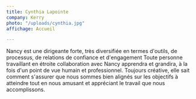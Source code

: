 ```yaml
---
title: Cynthia Lapointe
company: Kerry
photo: "/uploads/cynthia.jpg"
affichage: Accueil

---
```

Nancy est une dirigeante forte, très diversifiée en termes d'outils, de processus, de relations de confiance et d'engagement Toute personne travaillant en étroite collaboration avec Nancy apprendra et grandira, à la fois d'un point de vue humain et professionnel. Toujours créative, elle sait comment s'assurer que nous sommes bien alignés sur les objectifs à atteindre tout en nous amusant et appréciant le travail que nous accomplissons.